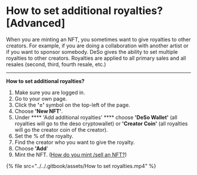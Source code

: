 # How to set additional royalties? \[Advanced]

When you are minting an NFT, you sometimes want to give royalties to other creators. For example, if you are doing a collaboration with another artist or if you want to sponsor somebody. DeSo gives the ability to set multiple royalties to other creators. Royalties are applied to all primary sales and all resales (second, third, fourth resale, etc.) &#x20;

****

**How to set additional royalties?**

1. Make sure you are logged in.
2. Go to your own page.
3. Click the **'='** symbol on the top-left of the page.&#x20;
4. Choose **'New NFT'**.
5. Under **** 'Add additional royalties' **** choose **'DeSo Wallet'** (all royalties will go to the deso cryptowallet) or **'Creator Coin'** (all royalties will go the creator coin of the creator).&#x20;
6. Set the % of the royalty.&#x20;
7. Find the creator who you want to give the royalty.
8. Choose **'Add**'
9. Mint the NFT. ([How do you mint /sell an NFT?](how-do-you-mint-sell-an-nft.md))

{% file src="../../.gitbook/assets/How to set royalties.mp4" %}

